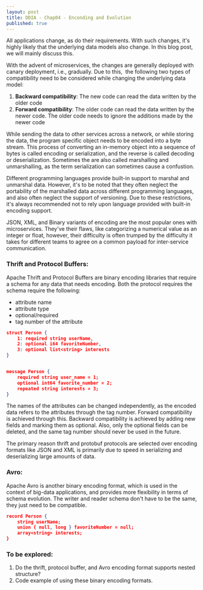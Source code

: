 ```yaml
---
layout: post
title: DDIA - Chap04 - Enconding and Evolution
published: true
---
```


All applications change, as do their requirements. With such changes, it's highly likely that the underlying data models also change. In this blog post, we will mainly discuss this.

With the advent of microservices, the changes are generally deployed with canary deployment, i.e., gradually. Due to this,  the following two types of compatibility need to be considered while changing the underlying data model:
1. **Backward compatibility**: The new code can read the data written by the older code
2. **Forward compatibility**: The older code can read the data written by the newer code. The older code needs to ignore the additions made by the newer code

While sending the data to other services across a network, or while storing the data, the program specific object needs to be encoded into a byte stream. This process of converting an in-memory object into a sequence of bytes is called encoding or serialization, and the reverse is called decoding or deserialization. Sometimes the are also called marshalling and unmarshalling, as the term serialization can sometimes cause a confustion. 

Different programming languages provide built-in support to marshal and unmarshal data. However, it's to be noted that they often neglect the portability of the marshalled data across different programming languages, and also often neglect the support of versioning. Due to these restrictions, it's always recommended not to rely upon language provided with built-in encoding support.

JSON, XML, and Binary variants of encoding are the most popular ones with microservices. They've their flaws, like categorizing a numerical value as an integer or float, however, their difficulty is often trumped by the difficulty it takes for different teams to agree on a common payload for inter-service communication.



### Thrift and Protocol Buffers:
Apache Thrift and Protocol Buffers are binary encoding libraries that require a schema for any data that needs encoding. Both the protocol requires the schema require the following:
- attribute name
- attribute type
- optional/required
- tag number of the attribute

```json
struct Person {
    1: required string userName,
    2: optional i64 favoriteNumber,
    3: optional list<string> interests
}


message Person {
    required string user_name = 1;
    optional int64 favorite_number = 2;
    repeated string interests = 3;
}
```

The names of the attributes can be changed independently, as the encoded data refers to the attributes through the tag number. Forward compatibility is achieved through this. Backward compatibility is achieved by adding new fields and marking them as optional. Also, only the optional fields can be deleted, and the same tag number should never be used in the future.

The primary reason thrift and protobuf protocols are selected over encoding formats like JSON and XML is primarily due to speed in serializing and deserializing large amounts of data.



### Avro:

Apache Avro is another binary encoding format, which is used in the context of big-data applications, and provides more flexibility in terms of schema evolution. The writer and reader schema don't have to be the same, they just need to be compatible.

```json
record Person {
    string userName;
    union { null, long } favoriteNumber = null;
    array<string> interests;
}
```


### To be explored:
1. Do the thrift, protocol buffer, and Avro encoding format supports nested structure?
2. Code example of using these binary encoding formats.
